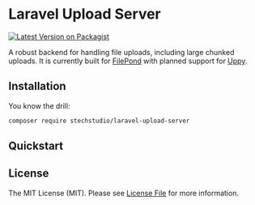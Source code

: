 # Laravel Upload Server

[![Latest Version on Packagist](https://img.shields.io/packagist/v/stechstudio/laravel-upload-server.svg?style=flat-square)](https://packagist.org/packages/stechstudio/laravel-upload-server)

A robust backend for handling file uploads, including large chunked uploads. It is currently built for [FilePond](https://pqina.nl/filepond/) with planned support for [Uppy](https://uppy.io/). 

## Installation

You know the drill:

```bash
composer require stechstudio/laravel-upload-server
```

## Quickstart



## License

The MIT License (MIT). Please see [License File](LICENSE.md) for more information.
